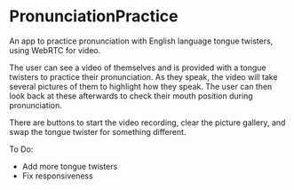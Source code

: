 # PronunciationPractice
An app to practice pronunciation with English language tongue twisters, using WebRTC for video.

The user can see a video of themselves and is provided with a tongue twisters to practice their pronunciation. As they speak, the video
will take several pictures of them to highlight how they speak. The user can then look back at these afterwards to check their mouth
position during pronunciation. 

There are buttons to start the video recording, clear the picture gallery, and swap the tongue twister for something different.

To Do:
- Add more tongue twisters
- Fix responsiveness
